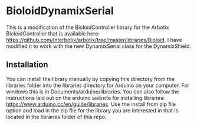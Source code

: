 # BioloidDynamixSerial
This is a modification of the BioloidController library for the Arbotix BioloidController that is available here:
https://github.com/Interbotix/arbotix/tree/master/libraries/Bioloid. I have modified it to work with the new DynamixSerial class for the DynamixShield. 

## Installation

You can install the library manually by copying this directory from the libraries folder into the libraries directory 
for Arduino on your computer. For windows this is in Documents/arduino/libraries. You can also follow the instructions
laid out on the arduino website for installing libraries: https://www.arduino.cc/en/guide/libraries. Use the install
from zip file option and load in the zip file for the library you are interested in that is located in the libraries
folder of this repo. 